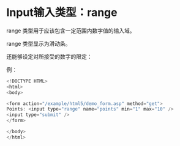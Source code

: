 # Input输入类型：range

range 类型用于应该包含一定范围内数字值的输入域。

range 类型显示为滑动条。

还能够设定对所接受的数字的限定：

例：

```javascript
<!DOCTYPE HTML>
<html>
<body>

<form action="/example/html5/demo_form.asp" method="get">
Points: <input type="range" name="points" min="1" max="10" />
<input type="submit" />
</form>

</body>
</html>
```